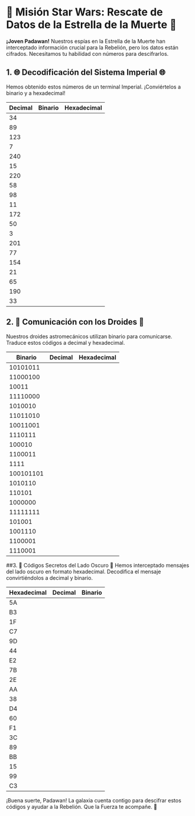 # 🌌 Misión Star Wars: Rescate de Datos de la Estrella de la Muerte 🌌
**¡Joven Padawan!**  Nuestros espías en la Estrella de la Muerte han interceptado información crucial para la Rebelión, pero los datos están cifrados. Necesitamos tu habilidad con números para descifrarlos.

## 1. 🌐 Decodificación del Sistema Imperial 🌐
Hemos obtenido estos números de un terminal Imperial. ¡Conviértelos a binario y a hexadecimal!

| Decimal | Binario | Hexadecimal |
|---------|---------|-------------|
| 34      |         |             |
| 89      |         |             |
| 123     |         |             |
| 7       |         |             |
| 240     |         |             |
| 15      |         |             |
| 220     |         |             |
| 58      |         |             |
| 98      |         |             |
| 11      |         |             |
| 172     |         |             |
| 50      |         |             |
| 3       |         |             |
| 201     |         |             |
| 77      |         |             |
| 154     |         |             |
| 21      |         |             |
| 65      |         |             |
| 190     |         |             |
| 33      |         |             |


## 2. 🤖 Comunicación con los Droides 🤖
Nuestros droides astromecánicos utilizan binario para comunicarse. Traduce estos códigos a decimal y hexadecimal.

| Binario   | Decimal | Hexadecimal |
|-----------|---------|-------------|
| 10101011  |         |             |
| 11000100  |         |             |
| 10011     |         |             |
| 11110000  |         |             |
| 1010010   |         |             |
| 11011010  |         |             |
| 10011001  |         |             |
| 1110111   |         |             |
| 100010    |         |             |
| 1100011   |         |             |
| 1111      |         |             |
| 100101101 |         |             |
| 1010110   |         |             |
| 110101    |         |             |
| 1000000   |         |             |
| 11111111  |         |             |
| 101001    |         |             |
| 1001110   |         |             |
| 1100001   |         |             |
| 1110001   |         |             |

##3. 🖤 Códigos Secretos del Lado Oscuro 🖤
Hemos interceptado mensajes del lado oscuro en formato hexadecimal. Decodifica el mensaje convirtiéndolos a decimal y binario.

| Hexadecimal | Decimal | Binario |
|-------------|---------|---------|
| 5A          |         |         |
| B3          |         |         |
| 1F          |         |         |
| C7          |         |         |
| 9D          |         |         |
| 44          |         |         |
| E2          |         |         |
| 7B          |         |         |
| 2E          |         |         |
| AA          |         |         |
| 38          |         |         |
| D4          |         |         |
| 60          |         |         |
| F1          |         |         |
| 3C          |         |         |
| 89          |         |         |
| BB          |         |         |
| 15          |         |         |
| 99          |         |         |
| C3          |         |         |

¡Buena suerte, Padawan! La galaxia cuenta contigo para descifrar estos códigos y ayudar a la Rebelión. Que la Fuerza te acompañe. 🌠


